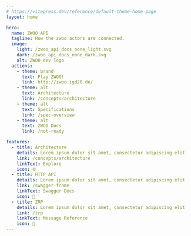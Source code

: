 ```yaml
---
# https://vitepress.dev/reference/default-theme-home-page
layout: home

hero:
  name: ZWOO API
  tagline: How the zwoo actors are connected.
  image:
    light: /zwoo_api_docs_none_light.svg
    dark: /zwoo_api_docs_none_dark.svg
    alt: ZWOO dev logo
  actions:
    - theme: brand
      text: Play ZWOO!
      link: http://zwoo.igd20.de/
    - theme: alt
      text: Architecture
      link: /concepts/architecture
    - theme: alt
      text: Specifications
      link: /spec-overview
    - theme: alt
      text: ZWOO Docs
      link: /not-ready

features:
  - title: Architecture
    details: Lorem ipsum dolor sit amet, consectetur adipiscing elit
    link: /concepts/architecture
    linkText: Explore
    icon: 🌐
  - title: HTTP API
    details: Lorem ipsum dolor sit amet, consectetur adipiscing elit
    link: /swagger-frame
    linkText: Swagger Docs
    icon: 🔗
  - title: ZRP
    details: Lorem ipsum dolor sit amet, consectetur adipiscing elit
    link: /zrp
    linkText: Message Reference
    icon: 🚀
---
```


<style>
:root {
  --vp-home-hero-image-background-image: linear-gradient(120deg, #E50402 10%, #FE8C01 27.6%, #F9E803 36.4%, #12B90F 49.2%, #02772D 61.2%, #034DFC 73.2%, #78078B 90%);
  --vp-home-hero-image-filter: blur(44px);

  --color-secondary-text-hex: #7732e6
}

.dark {
  --color-secondary-text-hex: #b77fff
}

@media (min-width: 640px) {
  :root {
    --vp-home-hero-image-filter: blur(56px);
  }
}

@media (min-width: 960px) {
  :root {
    --vp-home-hero-image-filter: blur(68px);
  }
}

.image-bg {
  border-radius: 50px !important;
  rotate: 0deg;
  transform-origin: 0 0;
  animation: rotate-gradient linear 60s infinite;
}

@keyframes rotate-gradient {
  19% { rotate: 120deg; }
  27% { rotate: 70deg; }
  48% { rotate: 210deg; }
  58% { rotate: 150deg; }
  61% { rotate: 170deg; }
  73% { rotate: 90deg; }
  79% { rotate: 130deg; }
  100% { rotate: 0deg; }
}
</style>